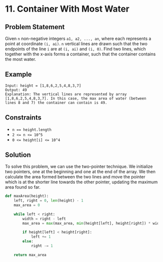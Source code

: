 # 11. Container With Most Water

## Problem Statement

Given `n` non-negative integers `a1, a2, ..., an`, where each represents a point at coordinate `(i, ai)`. `n` vertical lines are drawn such that the two endpoints of the line `i` are at `(i, ai)` and `(i, 0)`. Find two lines, which together with the x-axis forms a container, such that the container contains the most water.

## Example

```
Input: height = [1,8,6,2,5,4,8,3,7]
Output: 49
Explanation: The vertical lines are represented by array [1,8,6,2,5,4,8,3,7]. In this case, the max area of water (between lines 8 and 7) the container can contain is 49.
```

## Constraints

- `n == height.length`
- `2 <= n <= 10^5`
- `0 <= height[i] <= 10^4`

## Solution

To solve this problem, we can use the two-pointer technique. We initialize two pointers, one at the beginning and one at the end of the array. We then calculate the area formed between the two lines and move the pointer which is at the shorter line towards the other pointer, updating the maximum area found so far.

```python
def maxArea(height):
    left, right = 0, len(height) - 1
    max_area = 0
    
    while left < right:
        width = right - left
        max_area = max(max_area, min(height[left], height[right]) * width)
        
        if height[left] < height[right]:
            left += 1
        else:
            right -= 1
    
    return max_area
```